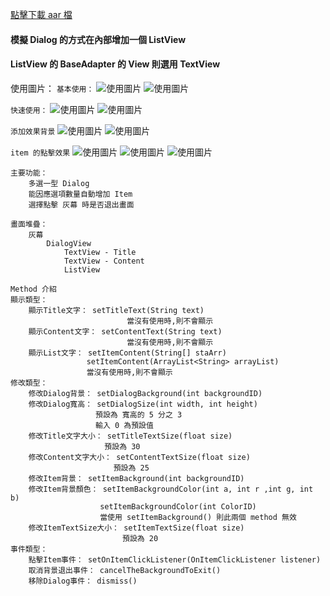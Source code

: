 
[點擊下載 aar 檔](https://drive.google.com/file/d/0BxLWenH1MuEeY2NJZXdJM3BwMk0/view?usp=sharing)

#### 模擬 Dialog 的方式在內部增加一個 ListView
#### ListView 的 BaseAdapter 的 View 則選用 TextView
    
使用圖片：
`基本使用：`
![使用圖片](http://a.share.photo.xuite.net/kalian/1a8ed73/20226000/1166825123_x.jpg)
![使用圖片](http://a.share.photo.xuite.net/kalian/1a8ed74/20226000/1166825124_x.jpg)

`快速使用：`
![使用圖片](http://a.share.photo.xuite.net/kalian/1a8edf1/20226000/1166826017_x.jpg)
![使用圖片](http://a.share.photo.xuite.net/kalian/1a8ed20/20226000/1166824272_x.jpg)

`添加效果背景`
![使用圖片](http://a.share.photo.xuite.net/kalian/1a8edf2/20226000/1166826018_x.jpg)
![使用圖片](http://a.share.photo.xuite.net/kalian/1a8ed61/20226000/1166824849_x.jpg)

`item 的點擊效果`
![使用圖片](http://a.share.photo.xuite.net/kalian/1a8ed02/20226000/1166824754_x.jpg)
![使用圖片](http://a.share.photo.xuite.net/kalian/1a8edd9/20226000/1166825225_x.jpg)
![使用圖片](http://a.share.photo.xuite.net/kalian/1a8ed84/20226000/1166825908_x.jpg)

```
主要功能：
    多選一型 Dialog
    能因應選項數量自動增加 Item
    選擇點擊 灰幕 時是否退出畫面
    
畫面堆疊：
    灰幕
        DialogView
            TextView - Title
            TextView - Content
            ListView
    
Method 介紹
顯示類型：
    顯示Title文字： setTitleText(String text)
                          當沒有使用時,則不會顯示
    顯示Content文字： setContentText(String text)
                          當沒有使用時,則不會顯示
    顯示List文字： setItemContent(String[] staArr)
                 setItemContent(ArrayList<String> arrayList)
                 當沒有使用時,則不會顯示
修改類型：
    修改Dialog背景： setDialogBackground(int backgroundID)
    修改Dialog寬高： setDialogSize(int width, int height)
                   預設為 寬高的 5 分之 3
                   輸入 0 為預設值
    修改Title文字大小： setTitleTextSize(float size)
                     預設為 30
    修改Content文字大小： setContentTextSize(float size)
                       預設為 25
    修改Item背景： setItemBackground(int backgroundID)
    修改Item背景顏色： setItemBackgroundColor(int a, int r ,int g, int b)
                    setItemBackgroundColor(int ColorID)
                    當使用 setItemBackground() 則此兩個 method 無效
    修改ItemTextSize大小： setItemTextSize(float size)
                         預設為 20
事件類型：
    點擊Item事件： setOnItemClickListener(OnItemClickListener listener)
    取消背景退出事件： cancelTheBackgroundToExit()
    移除Dialog事件： dismiss()
```
